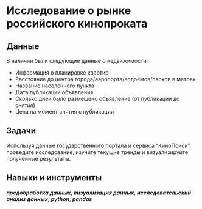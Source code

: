 # Исследование о рынке российского кинопроката

## Данные
В наличии были следующие данные о недвижимости:

- Информация о планировке квартир
- Расстояние до центра города/аэропорта/водоёмов/парков в метрах
- Название населённого пункта
- Дата публикации объявления
- Сколько дней было размещено объявление (от публикации до снятия)
- Цена на момент снятия с публикации



## Задачи
Используя данные государственного портала и сервиса “КиноПоиск”, проведите исследование, изучите текущие тренды и визуализируйте полученные результаты.

## Навыки и инструменты
***предобработка данных***, ***визуализация данных***, ***исследовательский анализ данных***, ***python***, ***pandas***